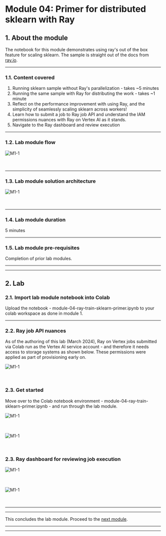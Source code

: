 # Module 04: Primer for distributed sklearn with Ray

## 1. About the module
The notebook for this module demonstrates using ray's out of the box feature for scaling sklearn. The sample is straight out of the docs from [ray.io](https://docs.ray.io/en/latest/ray-more-libs/joblib.html).

<hr>

### 1.1. Content covered

1. Running sklearn sample without Ray's parallelization - takes ~5 minutes
2. Running the same sample with Ray for distributing the work - takes ~1 minute
3. Reflect on the performance improvement with using Ray, and the simplicity of seamlessly scaling sklearn across workers!
4. Learn how to submit a job to Ray job API and understand the IAM permissions nuances with Ray on Vertex AI as it stands.
5. Navigate to the Ray dashboard and review execution

<hr>
 
### 1.2. Lab module flow

![M1-1](./images/skl-m04-01.png)   
<br><br>

<hr>

### 1.3. Lab module solution architecture

![M1-1](./images/skl-m04-02.png)   
<br><br>

<hr>

### 1.4. Lab module duration

5 minutes

<hr>

### 1.5. Lab module pre-requisites

Completion of prior lab modules.

<hr><hr>

## 2. Lab

### 2.1. Import lab module notebook into Colab
Upload the notebook - module-04-ray-train-sklearn-primer.ipynb to your colab workspace as done in module 1.

<hr>

### 2.2. Ray job API nuances

As of the authoring of this lab (March 2024), Ray on Vertex jobs submitted via Colab run as the Vertex AI service account - and therefore it needs access to storage systems as shown below. These permissions were applied as part of provisioning early on.

![M1-1](./images/skl-m04-05.png)   
<br><br>

### 2.3. Get started

Move over to the Colab notebook environment - module-04-ray-train-sklearn-primer.ipynb - and run through the lab module.

![M1-1](./images/skl-m04-03.png)   
<br><br>

![M1-1](./images/skl-m04-04.png)   
<br><br>

### 2.3. Ray dashboard for reviewing job execution

![M1-1](./images/skl-m04-06.png)   
<br><br>

![M1-1](./images/skl-m04-07.png)   
<br><br>


<hr><hr>

This concludes the lab module. Proceed to the [next module](https://github.com/anagha-google/ray-labs/blob/main/01-sklearn/module-05-ray-train-sklearn-interactive-README.md).

<hr><hr>
